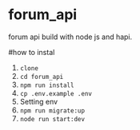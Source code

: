 # forum_api
forum api build with node js and hapi.


#how to instal
1. `clone`
2. `cd forum_api`
3. `npm run install`
4. `cp .env.example .env`
5. Setting env
6. `npm run migrate:up`
7. `node run start:dev`
